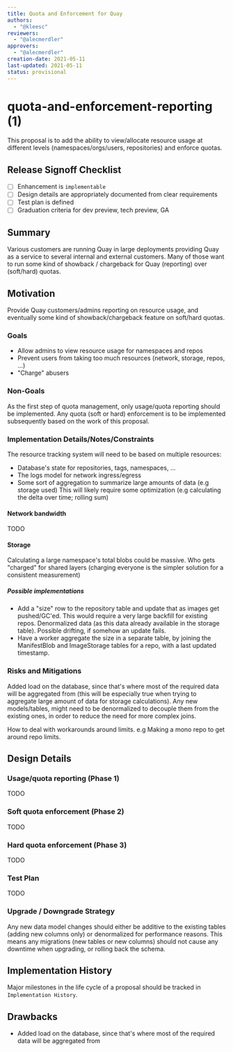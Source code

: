 ```yaml
---
title: Quota and Enforcement for Quay
authors:
  - "@kleesc"
reviewers:
  - "@alecmerdler"
approvers:
  - "@alecmerdler"
creation-date: 2021-05-11
last-updated: 2021-05-11
status: provisional
---
```


# quota-and-enforcement-reporting (1)

This proposal is to add the ability to view/allocate resource usage at different levels
(namespaces/orgs/users, repositories) and enforce quotas.

## Release Signoff Checklist

- [ ] Enhancement is `implementable`
- [ ] Design details are appropriately documented from clear requirements
- [ ] Test plan is defined
- [ ] Graduation criteria for dev preview, tech preview, GA

## Summary

Various customers are running Quay in large deployments providing Quay as a service to several internal and external customers. Many of those want to run some kind of showback / chargeback for Quay (reporting) over (soft/hard) quotas.

## Motivation

Provide Quay customers/admins reporting on resource usage, and eventually some kind of
showback/chargeback feature on soft/hard quotas.

### Goals

- Allow admins to view resource usage for namespaces and repos
- Prevent users from taking too much resources (network, storage, repos, ...)
- "Charge" abusers

### Non-Goals

As the first step of quota management, only usage/quota reporting should be implemented.
Any quota (soft or hard) enforcement is to be implemented subsequently based on the work of
this proposal.

### Implementation Details/Notes/Constraints

The resource tracking system will need to be based on multiple resources:
- Database's state for repositories, tags, namespaces, ...
- The logs model for network ingress/egress
- Some sort of aggregation to summarize large amounts of data (e.g storage used)
  This will likely require some optimization (e.g calculating the delta over time; rolling sum)

#### Network bandwidth
TODO

#### Storage

Calculating a large namespace's total blobs could be massive.
Who gets "charged" for shared layers (charging everyone is the simpler solution for a consistent measurement)

##### Possible implementations
- Add a "size" row to the repository table and update that as images get pushed/GC'ed.
  This would require a very large backfill for existing repos.
  Denormalized data (as this data already available in the storage table).
  Possible drifting, if somehow an update fails.
- Have a worker aggregate the size in a separate table, by joining the ManifestBlob and ImageStorage tables for a repo, with a last updated timestamp.

### Risks and Mitigations

Added load on the database, since that's where most of the required data will be aggregated from
(this will be especially true when trying to aggregate large amount of data for storage calculations).
Any new models/tables, might need to be denormalized to decouple them from the existing ones,
in order to reduce the need for more complex joins.

How to deal with workarounds around limits. e.g Making a mono repo to get around repo limits.

## Design Details

### Usage/quota reporting (Phase 1)
TODO

### Soft quota enforcement (Phase 2)
TODO

### Hard quota enforcement (Phase 3)
TODO

### Test Plan
TODO

### Upgrade / Downgrade Strategy

Any new data model changes should either be additive to the existing tables (adding new columns only) or denormalized for performance reasons.
This means any migrations (new tables or new columns) should not cause any downtime when upgrading, or rolling back the schema.

## Implementation History

Major milestones in the life cycle of a proposal should be tracked in `Implementation
History`.

## Drawbacks

* Added load on the database, since that's where most of the required data will be aggregated
  from
